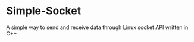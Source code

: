 Simple-Socket
=============

A simple way to send and receive data through Linux socket API written in C++

